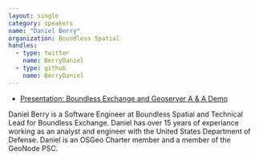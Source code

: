 ```yaml
---
layout: single
category: speakers
name: "Daniel Berry"
organization: Boundless Spatial
handles:
  - type: twitter
    name: BerryDaniel
  - type: github
    name: BerryDaniel
---
```

- [Presentation: Boundless Exchange and Geoserver A & A Demo](https://drive.google.com/open?id=0B06eje-okFO2dTViUFZ2b0ZaUzg)

Daniel Berry is a Software Engineer at Boundless Spatial and Technical Lead for Boundless Exchange. Daniel has over 15 years of experiance working as an analyst and engineer with the United States Department of Defense. Daniel is an OSGeo Charter member and a member of the GeoNode PSC.
